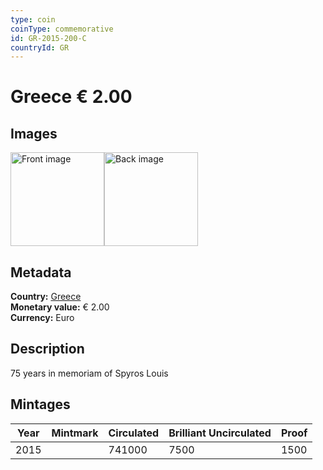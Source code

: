```yaml
---
type: coin
coinType: commemorative
id: GR-2015-200-C
countryId: GR
---
```


# Greece € 2.00

## Images

<img src="../../Images/common-2007-200.png" height="150" alt="Front image"><img src="Images/GR-2015-200.png" height="150" alt="Back image">

## Metadata

**Country:** [Greece](../../Countries/Greece/index.md)\
**Monetary value:** € 2.00\
**Currency:** Euro

## Description
75 years in memoriam of Spyros Louis

## Mintages

| Year | Mintmark | Circulated | Brilliant Uncirculated | Proof |
| ---- | -------- | ---------- | ---------------------- | ----- |
| 2015 | | 741000 | 7500 | 1500 |
